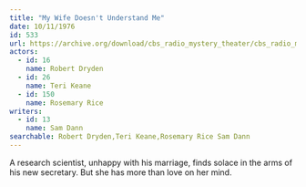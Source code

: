 ```yaml
---
title: "My Wife Doesn't Understand Me"
date: 10/11/1976
id: 533
url: https://archive.org/download/cbs_radio_mystery_theater/cbs_radio_mystery_theater-0501-0550.zip/cbs_radio_mystery_theater-0501-0550%2Fcbsrmt_0533_my_wife_doesnt_understand_me.mp3
actors:  
  - id: 16
    name: Robert Dryden  
  - id: 26
    name: Teri Keane  
  - id: 150
    name: Rosemary Rice
writers:  
  - id: 13
    name: Sam Dann
searchable: Robert Dryden,Teri Keane,Rosemary Rice Sam Dann
---
```

A research scientist, unhappy with his marriage, finds solace in the arms of his new secretary. But she has more than love on her mind.